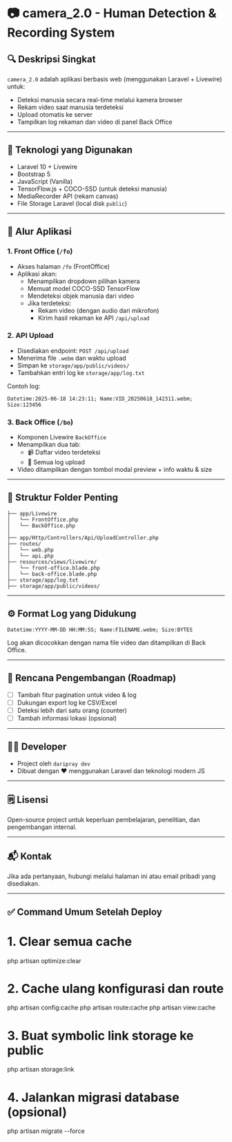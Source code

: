 # 📷 camera_2.0 - Human Detection & Recording System

## 🔍 Deskripsi Singkat
`camera_2.0` adalah aplikasi berbasis web (menggunakan Laravel + Livewire) untuk:
- Deteksi manusia secara real-time melalui kamera browser
- Rekam video saat manusia terdeteksi
- Upload otomatis ke server
- Tampilkan log rekaman dan video di panel Back Office

---

## 🧩 Teknologi yang Digunakan
- Laravel 10 + Livewire
- Bootstrap 5
- JavaScript (Vanilla)
- TensorFlow.js + COCO-SSD (untuk deteksi manusia)
- MediaRecorder API (rekam canvas)
- File Storage Laravel (local disk `public`)

---

## 🚦 Alur Aplikasi

### 1. Front Office (`/fo`)
- Akses halaman `/fo` (FrontOffice)
- Aplikasi akan:
  - Menampilkan dropdown pilihan kamera
  - Memuat model COCO-SSD TensorFlow
  - Mendeteksi objek manusia dari video
  - Jika terdeteksi:
    - Rekam video (dengan audio dari mikrofon)
    - Kirim hasil rekaman ke API `/api/upload`

### 2. API Upload
- Disediakan endpoint: `POST /api/upload`
- Menerima file `.webm` dan waktu upload
- Simpan ke `storage/app/public/videos/`
- Tambahkan entri log ke `storage/app/log.txt`

Contoh log:
```
Datetime:2025-06-18 14:23:11; Name:VID_20250618_142311.webm; Size:123456
```

### 3. Back Office (`/bo`)
- Komponen Livewire `BackOffice`
- Menampilkan dua tab:
  - 📹 Daftar video terdeteksi
  - 📜 Semua log upload
- Video ditampilkan dengan tombol modal preview + info waktu & size

---

## 📁 Struktur Folder Penting
```
├── app/Livewire
│   └── FrontOffice.php
│   └── BackOffice.php
│
├── app/Http/Controllers/Api/UploadController.php
├── routes/
│   └── web.php
│   └── api.php
├── resources/views/livewire/
│   └── front-office.blade.php
│   └── back-office.blade.php
├── storage/app/log.txt
├── storage/app/public/videos/
```

---

## ⚙ Format Log yang Didukung
```text
Datetime:YYYY-MM-DD HH:MM:SS; Name:FILENAME.webm; Size:BYTES
```

Log akan dicocokkan dengan nama file video dan ditampilkan di Back Office.

---

## 📌 Rencana Pengembangan (Roadmap)
- [ ] Tambah fitur pagination untuk video & log
- [ ] Dukungan export log ke CSV/Excel
- [ ] Deteksi lebih dari satu orang (counter)
- [ ] Tambah informasi lokasi (opsional)

---

## 👨‍💻 Developer
- Project oleh `daripray dev`
- Dibuat dengan ❤️ menggunakan Laravel dan teknologi modern JS

---

## 🗒 Lisensi
Open-source project untuk keperluan pembelajaran, penelitian, dan pengembangan internal.

---

## 📬 Kontak
Jika ada pertanyaan, hubungi melalui halaman ini atau email pribadi yang disediakan.

---

## ✅ Command Umum Setelah Deploy
# 1. Clear semua cache
php artisan optimize:clear

# 2. Cache ulang konfigurasi dan route
php artisan config:cache
php artisan route:cache
php artisan view:cache

# 3. Buat symbolic link storage ke public
php artisan storage:link

# 4. Jalankan migrasi database (opsional)
php artisan migrate --force
